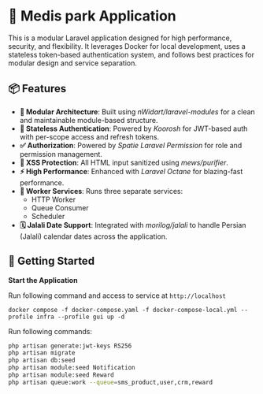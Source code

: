 # 🚀 Medis park Application

This is a modular Laravel application designed for high performance, security, and flexibility. It leverages Docker for local development, uses a stateless token-based authentication system, and follows best practices for modular design and service separation.

## 📦 Features

- **🧱 Modular Architecture**: Built using *nWidart/laravel-modules* for a clean and maintainable module-based structure.
- **🔐 Stateless Authentication**: Powered by *Koorosh* for JWT-based auth with per-scope access and refresh tokens.
- **✅ Authorization**: Powered by *Spatie Laravel Permission* for role and permission management.
- **🧼 XSS Protection**: All HTML input sanitized using *mews/purifier*.
- **⚡ High Performance**: Enhanced with *Laravel Octane* for blazing-fast performance.
- **🧵 Worker Services**: Runs three separate services:
  - HTTP Worker
  - Queue Consumer
  - Scheduler
- **🗓️ Jalali Date Support**: Integrated with *morilog/jalali* to handle Persian (Jalali) calendar dates across the application.

## 🐳 Getting Started

**Start the Application**

Run following command and access to service at `http://localhost`

```
docker compose -f docker-compose.yaml -f docker-compose-local.yml --profile infra --profile gui up -d
```

Run following commands:

```bash
php artisan generate:jwt-keys RS256
php artisan migrate
php artisan db:seed
php artisan module:seed Notification
php artisan module:seed Reward
php artisan queue:work --queue=sms_product,user,crm,reward
```

